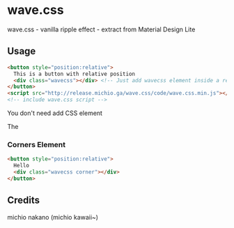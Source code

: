 # wave.css
wave.css - vanilla ripple effect - extract from Material Design Lite

## Usage
```html
<button style="position:relative">
  This is a button with relative position
  <div class="wavecss"></div> <!-- Just add wavecss element inside a relative/absolute/fixed element -->
</button>
<script src="http://release.michio.ga/wave.css/code/wave.css.min.js"></script>
<!-- include wave.css script -->
```
You don't need add CSS element

The
### Corners Element
```html
<button style="position:relative">
  Hello
  <div class="wavecss corner"></div>
</button>
```

## Credits
michio nakano (michio kawaii~)
